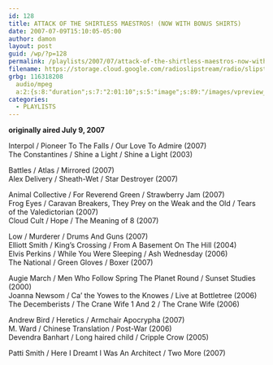 ```yaml
---
id: 128
title: ATTACK OF THE SHIRTLESS MAESTROS! (NOW WITH BONUS SHIRTS)
date: 2007-07-09T15:10:05-05:00
author: damon
layout: post
guid: /wp/?p=128
permalink: /playlists/2007/07/attack-of-the-shirtless-maestros-now-with-bonus-shirts/
filename: https://storage.cloud.google.com/radioslipstream/radio/slipstream-s4e08.mp3
grbg: 116318208
  audio/mpeg
  a:2:{s:8:"duration";s:7:"2:01:10";s:5:"image";s:89:"/images/vpreview_center.png";}
categories:
  - PLAYLISTS
---
```


**originally aired July 9, 2007**

Interpol / Pioneer To The Falls / Our Love To Admire (2007)  
The Constantines / Shine a Light / Shine a Light (2003)

Battles / Atlas / Mirrored (2007)  
Alex Delivery / Sheath-Wet / Star Destroyer (2007)

Animal Collective / For Reverend Green / Strawberry Jam (2007)  
Frog Eyes / Caravan Breakers, They Prey on the Weak and the Old / Tears of the Valedictorian (2007)  
Cloud Cult / Hope / The Meaning of 8 (2007)

Low / Murderer / Drums And Guns (2007)  
Elliott Smith / King’s Crossing / From A Basement On The Hill (2004)  
Elvis Perkins / While You Were Sleeping / Ash Wednesday (2006)  
The National / Green Gloves / Boxer (2007)

Augie March / Men Who Follow Spring The Planet Round / Sunset Studies (2000)  
Joanna Newsom / Ca’ the Yowes to the Knowes / Live at Bottletree (2006)  
The Decemberists / The Crane Wife 1 And 2 / The Crane Wife (2006)

Andrew Bird / Heretics / Armchair Apocrypha (2007)  
M. Ward / Chinese Translation / Post-War (2006)  
Devendra Banhart / Long haired child / Cripple Crow (2005)

Patti Smith / Here I Dreamt I Was An Architect / Two More (2007)
